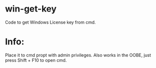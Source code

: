 # win-get-key
Code to get Windows License key from cmd.

# Info:
Place it to cmd propt with admin privileges.
Also works in the OOBE, just press Shift + F10 to open cmd.
